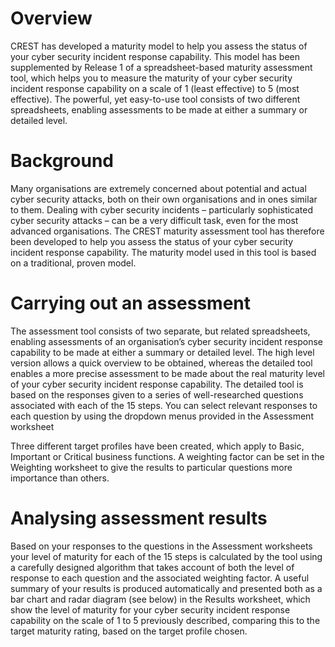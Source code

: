 # Overview
CREST has developed a maturity model to help you assess the status of your cyber security incident response capability. This model has been supplemented by Release 1 of a spreadsheet-based maturity assessment tool, which helps you to measure the maturity of your cyber security incident response capability on a scale of 1 (least effective) to 5 (most effective). The powerful, yet easy-to-use tool consists of two different spreadsheets, enabling assessments to be made at either a summary or detailed level.
# Background
Many organisations are extremely concerned about potential and actual cyber security attacks, both on their own organisations and in ones similar to them. Dealing with cyber security incidents – particularly sophisticated cyber security attacks – can be a very difficult task, even for the most advanced organisations.
The CREST maturity assessment tool has therefore been developed to help you assess the status of your cyber security incident response capability. The maturity model used in this tool is based on a traditional, proven model.
# Carrying out an assessment
The assessment tool consists of two separate, but related spreadsheets, enabling assessments of an organisation’s cyber security incident response capability to be made at either a summary or detailed level. The high level version allows a quick overview to be obtained, whereas the detailed tool enables a more precise assessment to be made about the real maturity level of your cyber security incident response capability. The detailed tool is based on the responses given to a series of well-researched questions associated with each of the 15 steps. You can select relevant responses to each question by using the dropdown menus provided in the Assessment worksheet

Three different target profiles have been created, which apply to Basic, Important or Critical business functions. A weighting factor can be set in the Weighting worksheet to give the results to particular questions more importance than others.		
# Analysing assessment results
Based on your responses to the questions in the Assessment worksheets your level of maturity for each of the 15 steps is calculated by the tool using a carefully designed algorithm that takes account of both the level of response to each question and the associated weighting factor. A useful summary of your results is produced automatically and presented both as a bar chart and radar diagram (see below) in the Results worksheet, which show the level of maturity for your cyber security incident response capability on the scale of 1 to 5 previously described, comparing this to the target maturity rating, based on the target profile chosen.
